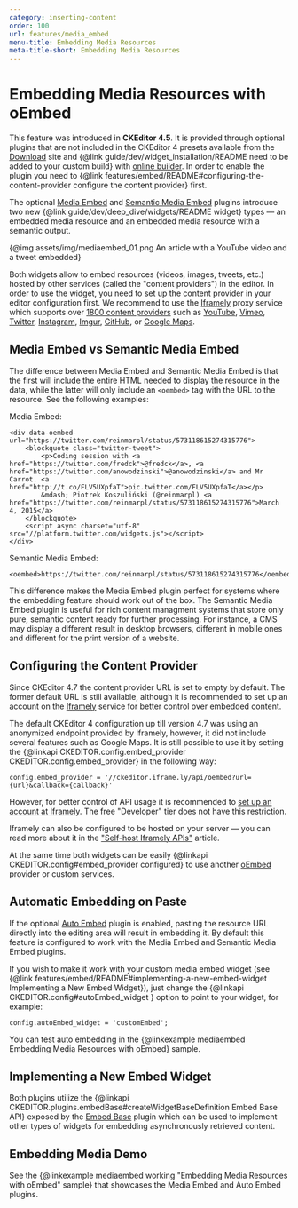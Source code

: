 ```yaml
---
category: inserting-content
order: 100
url: features/media_embed
menu-title: Embedding Media Resources
meta-title-short: Embedding Media Resources
---
```

<!--
Copyright (c) 2003-2024, CKSource Holding sp. z o.o. All rights reserved.
For licensing, see LICENSE.md.
-->

# Embedding Media Resources with oEmbed

<info-box info="">
 This feature was introduced in <strong>CKEditor 4.5</strong>. It is provided through optional plugins that are not included in the CKEditor 4 presets available from the <a href="https://ckeditor.com/ckeditor-4/download/">Download</a> site and {@link guide/dev/widget_installation/README need to be added to your custom build} with <a href="https://ckeditor.com/cke4/builder">online builder</a>. In order to enable the plugin you need to {@link features/embed/README#configuring-the-content-provider configure the content provider} first.
</info-box>

The optional [Media Embed](https://ckeditor.com/cke4/addon/embed) and [Semantic Media Embed](https://ckeditor.com/cke4/addon/embedsemantic) plugins introduce two new {@link guide/dev/deep_dive/widgets/README widget} types &mdash; an embedded media resource and an embedded media resource with a semantic output.

{@img assets/img/mediaembed_01.png An article with a YouTube video and a tweet embedded}

Both widgets allow to embed resources (videos, images, tweets, etc.) hosted by other services (called the "content providers") in the editor. In order to use the widget, you need to set up the content provider in your editor configuration first. We recommend to use the [Iframely](https://iframely.com/) proxy service which supports over [1800 content providers](https://iframely.com/domains) such as [YouTube](http://youtube.com), [Vimeo](http://vimeo.com), [Twitter](http://twitter.com), [Instagram](http://instagtram.com), [Imgur](http://imgur.com), [GitHub](http://github.com), or [Google Maps](https://maps.google.com).

## Media Embed vs Semantic Media Embed

The difference between Media Embed and Semantic Media Embed is that the first will include the entire HTML needed to display the resource in the data, while the latter will only include an `<oembed>` tag with the URL to the resource. See the following examples:

Media Embed:

	<div data-oembed-url="https://twitter.com/reinmarpl/status/573118615274315776">
		<blockquote class="twitter-tweet">
			<p>Coding session with <a href="https://twitter.com/fredck">@fredck</a>, <a href="https://twitter.com/anowodzinski">@anowodzinski</a> and Mr Carrot. <a href="http://t.co/FLV5UXpfaT">pic.twitter.com/FLV5UXpfaT</a></p>
			&mdash; Piotrek Koszuliński (@reinmarpl) <a href="https://twitter.com/reinmarpl/status/573118615274315776">March 4, 2015</a>
		</blockquote>
		<script async charset="utf-8" src="//platform.twitter.com/widgets.js"></script>
	</div>

Semantic Media Embed:

	<oembed>https://twitter.com/reinmarpl/status/573118615274315776</oembed>

This difference makes the Media Embed plugin perfect for systems where the embedding feature should work out of the box. The Semantic Media Embed plugin is useful for rich content managment systems that store only pure, semantic content ready for further processing. For instance, a CMS may display a different result in desktop browsers, different in mobile ones and different for the print version of a website.

## Configuring the Content Provider

<info-box hint="">
  Since CKEditor 4.7 the content provider URL is set to empty by default. The former default URL is still available, although it is recommended to set up an account on the <a href="https://iframely.com/">Iframely</a> service for better control over embedded content.
</info-box>

The default CKEditor 4 configuration up till version 4.7 was using an anonymized endpoint provided by Iframely, however, it did not include several features such as Google Maps. It is still possible to use it by setting the {@linkapi CKEDITOR.config.embed_provider CKEDITOR.config.embed_provider} in the following way:

	config.embed_provider = '//ckeditor.iframe.ly/api/oembed?url={url}&callback={callback}'

However, for better control of API usage it is recommended to [set up an account at Iframely](https://iframely.com/plans). The free "Developer" tier does not have this restriction.

Iframely can also be configured to be hosted on your server &mdash; you can read more about it in the ["Self-host Iframely APIs"](https://iframely.com/docs/host) article.

At the same time both widgets can be easily {@linkapi CKEDITOR.config#embed_provider configured} to use another [oEmbed](http://www.oembed.com/) provider or custom services.

## Automatic Embedding on Paste

If the optional [Auto Embed](https://ckeditor.com/cke4/addon/autoembed) plugin is enabled, pasting the resource URL directly into the editing area will result in embedding it. By default this feature is configured to work with the Media Embed and Semantic Media Embed plugins.

If you wish to make it work with your custom media embed widget (see {@link features/embed/README#implementing-a-new-embed-widget Implementing a New Embed Widget}), just change the {@linkapi CKEDITOR.config#autoEmbed_widget } option to point to your widget, for example:

	config.autoEmbed_widget = 'customEmbed';

You can test auto embedding in the {@linkexample mediaembed Embedding Media Resources with oEmbed} sample.

## Implementing a New Embed Widget

Both plugins utilize the {@linkapi CKEDITOR.plugins.embedBase#createWidgetBaseDefinition Embed Base API} exposed by the [Embed Base](https://ckeditor.com/cke4/addon/embedbase) plugin which can be used to implement other types of widgets for embedding asynchronously retrieved content.

## Embedding Media Demo

See the {@linkexample mediaembed working "Embedding Media Resources with oEmbed" sample} that showcases the Media Embed and Auto Embed plugins.
